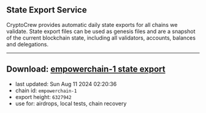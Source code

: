 ## State Export Service
CryptoCrew provides automatic daily state exports for all chains we validate. State export files can be used as genesis files and are a snapshot of the current blockchain state, including all validators, accounts, balances and delegations.

---
**Download: [empowerchain-1 state export](https://dl-eu2.ccvalidators.com/SERVICE/empowerchain/empowerchain-1_export_6327942.json)**
---

- last updated: Sun Aug 11 2024 02:20:36
- chain id: `empowerchain-1`
- export height: `6327942`
- use for: airdrops, local tests, chain recovery
